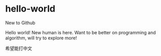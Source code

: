 # hello-world
New to Github

Hello world! New human is here.
Want to be better on programming and algorithm, will try to explore more!

希望能打中文
